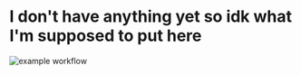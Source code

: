 # I don't have anything yet so idk what I'm supposed to put here
![example workflow](https://github.com/LizardRain/week-one-project/actions/workflows/style.yaml/badge.svg)

